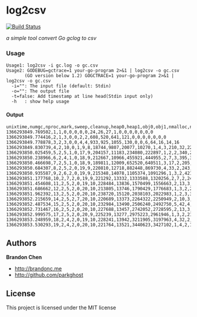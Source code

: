 log2csv
=======

[![Build Status](https://travis-ci.org/parkghost/log2csv.png)](https://travis-ci.org/parkghost/log2csv) 

*a simple tool convert Go gclog to csv*

### Usage

```
Usage1: log2csv -i gc.log -o gc.csv
Usage2: GODEBUG=gctrace=1 your-go-program 2>&1 | log2csv -o gc.csv
       (GO version below 1.2) GOGCTRACE=1 your-go-program 2>&1 | log2csv -o gc.csv
  -i="": The input file (default: Stdin)
  -o="": The output file
  -t=false: Add timestamp at line head(Stdin input only)
  -h   : show help usage
```

#### Output

```csv
unixtime,numgc,nproc,mark,sweep,cleanup,heap0,heap1,obj0,obj1,nmalloc,nfree,nhandoff,nhandoffcnt,nsteal,nstealcnt,nprocyield,nosyield,nsleep
1366293849.769502,1,1,0,0,0,0,0,24,26,27,1,0,0,0,0,0,0,0
1366293849.774416,2,1,3,0,0,2,2,608,520,641,121,0,0,0,0,0,0,0
1366293849.778878,3,2,3,0,0,4,4,933,925,1055,130,0,0,6,64,16,14,16
1366293849.830739,4,2,10,0,1,9,8,18744,9807,20077,10270,1,4,3,210,32,22,14
1366293850.025459,5,2,5,1,0,17,9,204157,11183,234080,222897,1,2,2,340,22,13,3
1366293850.238966,6,2,4,1,0,18,9,212667,10966,455921,444955,2,7,3,395,39,14,3
1366293850.466698,7,2,5,1,0,18,9,189811,12009,652520,640511,3,17,2,205,41,13,20
1366293850.684307,8,2,5,2,0,19,9,220810,12718,882448,869730,4,33,2,243,48,14,17
1366293850.935587,9,2,6,2,0,19,9,215348,14078,1105374,1091296,1,3,2,421,16,14,3
1366293851.177768,10,2,7,2,0,19,9,221292,13332,1333588,1320256,2,7,2,244,39,23,21
1366293851.454608,11,2,5,2,0,19,10,228484,13836,1570499,1556663,2,13,3,242,39,12,15
1366293851.686662,12,2,5,2,0,20,10,213805,13746,1790429,1776683,1,3,2,253,32,23,19
1366293851.962392,13,2,5,2,0,20,10,238720,15120,2038103,2022983,1,2,3,307,22,15,7
1366293852.215659,14,2,5,2,7,20,10,220689,13373,2264322,2250949,2,10,3,255,36,13,15
1366293852.487534,15,2,5,2,0,20,10,232984,13490,2506240,2492750,5,42,4,259,43,12,14
1366293852.731467,16,2,5,2,0,20,10,227688,13457,2742052,2728595,2,13,3,273,37,12,10
1366293852.999575,17,2,5,2,0,20,9,225239,13277,2975223,2961946,1,3,2,217,32,14,17
1366293853.248959,18,2,4,2,0,19,10,228241,13942,3211905,3197963,4,32,2,249,39,12,13
1366293853.530293,19,2,4,2,0,20,10,221764,13521,3440623,3427102,1,4,2,197,30,12,12
```

Authors
-------

**Brandon Chen**

+ http://brandonc.me
+ http://github.com/parkghost


License
---------------------

This project is licensed under the MIT license